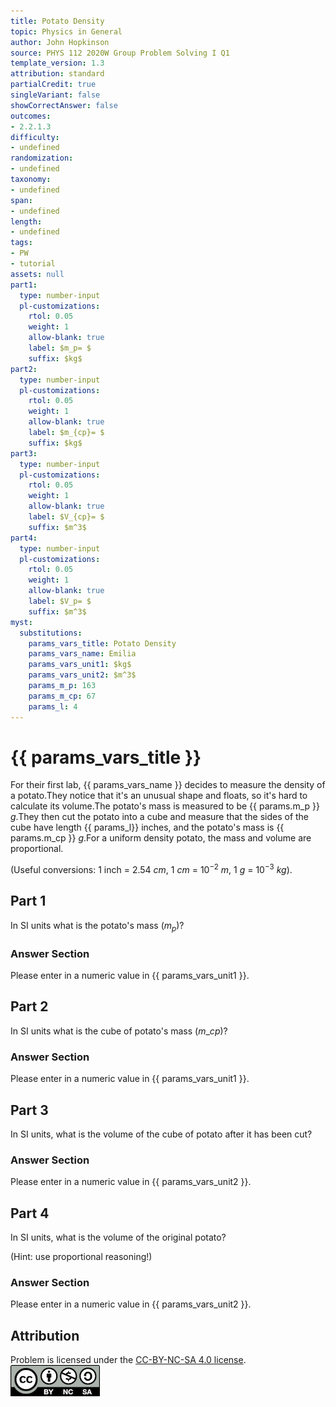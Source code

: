 ```yaml
---
title: Potato Density
topic: Physics in General
author: John Hopkinson
source: PHYS 112 2020W Group Problem Solving I Q1
template_version: 1.3
attribution: standard
partialCredit: true
singleVariant: false
showCorrectAnswer: false
outcomes:
- 2.2.1.3
difficulty:
- undefined
randomization:
- undefined
taxonomy:
- undefined
span:
- undefined
length:
- undefined
tags:
- PW
- tutorial
assets: null
part1:
  type: number-input
  pl-customizations:
    rtol: 0.05
    weight: 1
    allow-blank: true
    label: $m_p= $
    suffix: $kg$
part2:
  type: number-input
  pl-customizations:
    rtol: 0.05
    weight: 1
    allow-blank: true
    label: $m_{cp}= $
    suffix: $kg$
part3:
  type: number-input
  pl-customizations:
    rtol: 0.05
    weight: 1
    allow-blank: true
    label: $V_{cp}= $
    suffix: $m^3$
part4:
  type: number-input
  pl-customizations:
    rtol: 0.05
    weight: 1
    allow-blank: true
    label: $V_p= $
    suffix: $m^3$
myst:
  substitutions:
    params_vars_title: Potato Density
    params_vars_name: Emilia
    params_vars_unit1: $kg$
    params_vars_unit2: $m^3$
    params_m_p: 163
    params_m_cp: 67
    params_l: 4
---
```

# {{ params_vars_title }}
For their first lab, {{ params_vars_name }} decides to measure the density of a potato.They notice that it's an unusual shape and floats, so it's hard to calculate its volume.The potato's mass is measured to be {{ params.m_p }} $g$.They then cut the potato into a cube and measure that the sides of the cube have length {{ params_l}} inches, and the potato's mass is {{ params.m_cp }} $g$.For a uniform density potato, the mass and volume are proportional.

(Useful conversions: 1 $\textrm{inch}$ = 2.54 $cm$, 1 $cm$ = $10^{-2}$ $m$, 1 $g$ = $10^{-3}$ $kg$).

## Part 1

In SI units what is the potato's mass ($m_p$)?

### Answer Section

Please enter in a numeric value in {{ params_vars_unit1 }}.

## Part 2

In SI units what is the cube of potato's mass ($m\_{cp}$)?

### Answer Section

Please enter in a numeric value in {{ params_vars_unit1 }}.

## Part 3

In SI units, what is the volume of the cube of potato after it has been cut?

### Answer Section

Please enter in a numeric value in {{ params_vars_unit2 }}.

## Part 4

In SI units, what is the volume of the original potato?

(Hint: use proportional reasoning!)

### Answer Section

Please enter in a numeric value in {{ params_vars_unit2 }}.

## Attribution

Problem is licensed under the [CC-BY-NC-SA 4.0 license](https://creativecommons.org/licenses/by-nc-sa/4.0/).<br> ![The Creative Commons 4.0 license requiring attribution-BY, non-commercial-NC, and share-alike-SA license.](https://raw.githubusercontent.com/firasm/bits/master/by-nc-sa.png)